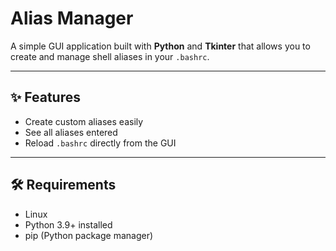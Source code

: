 # Alias Manager

A simple GUI application built with **Python** and **Tkinter** that allows you to create and manage shell aliases in your `.bashrc`.

---

## ✨ Features
- Create custom aliases easily
- See all aliases entered
- Reload `.bashrc` directly from the GUI

---

## 🛠️ Requirements
- Linux
- Python 3.9+ installed
- pip (Python package manager)
